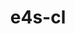 ---
title: "e4s-cl"
layout: cache
categories: [package, develop]
meta: {"compilers": ["none"], "num_specs": 35, "num_specs_by_stack": {"e4s": 16, "e4s-oneapi": 19, "root": 35}, "oss": ["ubuntu22.04"], "platforms": ["linux"], "stacks": ["e4s", "e4s-oneapi", "root"], "targets": ["x86_64_v3"], "versions": ["1.0.4"]}
spec_details: [{"compiler": "none", "hash": "2hc2qjtqq4mxfrwpvywknpoyase6cacm", "os": "ubuntu22.04", "platform": "linux", "size": "-", "stacks": ["e4s-oneapi", "root"], "target": "x86_64_v3", "variants": ["build_system=python_pip"], "versions": ["1.0.4"]}, {"compiler": "none", "hash": "3g6ub32viubuocso3yfi24ut2zqv6oxh", "os": "ubuntu22.04", "platform": "linux", "size": "-", "stacks": ["e4s", "root"], "target": "x86_64_v3", "variants": ["build_system=python_pip"], "versions": ["1.0.4"]}, {"compiler": "none", "hash": "4oooifv7ddlolk2hpwscjx3ltpl7a5v2", "os": "ubuntu22.04", "platform": "linux", "size": "-", "stacks": ["e4s-oneapi", "root"], "target": "x86_64_v3", "variants": ["build_system=python_pip"], "versions": ["1.0.4"]}, {"compiler": "none", "hash": "4rawtpfjl3b4jptipafe6gi2zrfzbjvw", "os": "ubuntu22.04", "platform": "linux", "size": "-", "stacks": ["e4s-oneapi", "root"], "target": "x86_64_v3", "variants": ["build_system=python_pip"], "versions": ["1.0.4"]}, {"compiler": "none", "hash": "525onrphntvhalphove5zkjzkl5rwbfj", "os": "ubuntu22.04", "platform": "linux", "size": "-", "stacks": ["e4s", "root"], "target": "x86_64_v3", "variants": ["build_system=python_pip"], "versions": ["1.0.4"]}, {"compiler": "none", "hash": "5m6qhnyncat7s76i6ug532lx67sjmpwe", "os": "ubuntu22.04", "platform": "linux", "size": "-", "stacks": ["e4s-oneapi", "root"], "target": "x86_64_v3", "variants": ["build_system=python_pip"], "versions": ["1.0.4"]}, {"compiler": "none", "hash": "5tpe42sbxuy2jx7ybfduhfkngnohmjna", "os": "ubuntu22.04", "platform": "linux", "size": "-", "stacks": ["e4s", "root"], "target": "x86_64_v3", "variants": ["build_system=python_pip"], "versions": ["1.0.4"]}, {"compiler": "none", "hash": "74d634xhfy3zygff4ijj2y47xi5cgny7", "os": "ubuntu22.04", "platform": "linux", "size": "-", "stacks": ["e4s", "root"], "target": "x86_64_v3", "variants": ["build_system=python_pip"], "versions": ["1.0.4"]}, {"compiler": "none", "hash": "7eoiuteqb7vp3hyxphcwkmgzvaeyoraf", "os": "ubuntu22.04", "platform": "linux", "size": "-", "stacks": ["e4s-oneapi", "root"], "target": "x86_64_v3", "variants": ["build_system=python_pip"], "versions": ["1.0.4"]}, {"compiler": "none", "hash": "arlx4zn4ajwydpa4hmqbvbfjaswtuvnq", "os": "ubuntu22.04", "platform": "linux", "size": "-", "stacks": ["e4s-oneapi", "root"], "target": "x86_64_v3", "variants": ["build_system=python_pip"], "versions": ["1.0.4"]}, {"compiler": "none", "hash": "bgycqze43gan4g5sxzi5whypsh3bg7df", "os": "ubuntu22.04", "platform": "linux", "size": "-", "stacks": ["e4s-oneapi", "root"], "target": "x86_64_v3", "variants": ["build_system=python_pip"], "versions": ["1.0.4"]}, {"compiler": "none", "hash": "bxj3nybghujxouawskcuhdudavn4njzn", "os": "ubuntu22.04", "platform": "linux", "size": "-", "stacks": ["e4s-oneapi", "root"], "target": "x86_64_v3", "variants": ["build_system=python_pip"], "versions": ["1.0.4"]}, {"compiler": "none", "hash": "c7m3kqw62bvzq7lfxdu2fusjwtghcc7u", "os": "ubuntu22.04", "platform": "linux", "size": "-", "stacks": ["e4s", "root"], "target": "x86_64_v3", "variants": ["build_system=python_pip"], "versions": ["1.0.4"]}, {"compiler": "none", "hash": "cchzdupmoo3mmpkytpf2nlj2iga2oucd", "os": "ubuntu22.04", "platform": "linux", "size": "-", "stacks": ["e4s", "root"], "target": "x86_64_v3", "variants": ["build_system=python_pip"], "versions": ["1.0.4"]}, {"compiler": "none", "hash": "exde4nhaqjhot5f6mvabtq3pn2czj424", "os": "ubuntu22.04", "platform": "linux", "size": "-", "stacks": ["e4s-oneapi", "root"], "target": "x86_64_v3", "variants": ["build_system=python_pip"], "versions": ["1.0.4"]}, {"compiler": "none", "hash": "f4vouvvpms2dodfyaktxsfskgq4az5xb", "os": "ubuntu22.04", "platform": "linux", "size": "-", "stacks": ["e4s-oneapi", "root"], "target": "x86_64_v3", "variants": ["build_system=python_pip"], "versions": ["1.0.4"]}, {"compiler": "none", "hash": "gv2eda5fhrfzsth7piutbvcs4jd5jti2", "os": "ubuntu22.04", "platform": "linux", "size": "-", "stacks": ["e4s-oneapi", "root"], "target": "x86_64_v3", "variants": ["build_system=python_pip"], "versions": ["1.0.4"]}, {"compiler": "none", "hash": "gwh3lgelpdzqcpgkqwflj4swyeju6su3", "os": "ubuntu22.04", "platform": "linux", "size": "-", "stacks": ["e4s", "root"], "target": "x86_64_v3", "variants": ["build_system=python_pip"], "versions": ["1.0.4"]}, {"compiler": "none", "hash": "i6nf3b5r3sygfpuvpnokjsxn5jos2a7c", "os": "ubuntu22.04", "platform": "linux", "size": "-", "stacks": ["e4s-oneapi", "root"], "target": "x86_64_v3", "variants": ["build_system=python_pip"], "versions": ["1.0.4"]}, {"compiler": "none", "hash": "idesxbvpjwsggbxgimd54rhkfodedm65", "os": "ubuntu22.04", "platform": "linux", "size": "-", "stacks": ["e4s", "root"], "target": "x86_64_v3", "variants": ["build_system=python_pip"], "versions": ["1.0.4"]}, {"compiler": "none", "hash": "ipxgkcju6pyi63cmh667cyzgw64lw4qr", "os": "ubuntu22.04", "platform": "linux", "size": "-", "stacks": ["e4s-oneapi", "root"], "target": "x86_64_v3", "variants": ["build_system=python_pip"], "versions": ["1.0.4"]}, {"compiler": "none", "hash": "kj5fxzod3efl6jmrc5nqoqlm6qmlh566", "os": "ubuntu22.04", "platform": "linux", "size": "-", "stacks": ["e4s", "root"], "target": "x86_64_v3", "variants": ["build_system=python_pip"], "versions": ["1.0.4"]}, {"compiler": "none", "hash": "lkr67pn5wrv33jogej44lt7pwlxeeyp5", "os": "ubuntu22.04", "platform": "linux", "size": "-", "stacks": ["e4s-oneapi", "root"], "target": "x86_64_v3", "variants": ["build_system=python_pip"], "versions": ["1.0.4"]}, {"compiler": "none", "hash": "llniomloobe2zv26hlnkqidptiizcfvz", "os": "ubuntu22.04", "platform": "linux", "size": "-", "stacks": ["e4s", "root"], "target": "x86_64_v3", "variants": ["build_system=python_pip"], "versions": ["1.0.4"]}, {"compiler": "none", "hash": "pfvjdn2v7jwqve4y3jp36dlqiesju5si", "os": "ubuntu22.04", "platform": "linux", "size": "-", "stacks": ["e4s-oneapi", "root"], "target": "x86_64_v3", "variants": ["build_system=python_pip"], "versions": ["1.0.4"]}, {"compiler": "none", "hash": "qytaaz2xetwy77pdlxmdu22fftyai4xj", "os": "ubuntu22.04", "platform": "linux", "size": "-", "stacks": ["e4s-oneapi", "root"], "target": "x86_64_v3", "variants": ["build_system=python_pip"], "versions": ["1.0.4"]}, {"compiler": "none", "hash": "ruvuhdgaakvfymu4che2jq4zqqdf2hr5", "os": "ubuntu22.04", "platform": "linux", "size": "-", "stacks": ["e4s", "root"], "target": "x86_64_v3", "variants": ["build_system=python_pip"], "versions": ["1.0.4"]}, {"compiler": "none", "hash": "tsrgcqgvztrp26iaslkgozcsosgtg2kt", "os": "ubuntu22.04", "platform": "linux", "size": "-", "stacks": ["e4s-oneapi", "root"], "target": "x86_64_v3", "variants": ["build_system=python_pip"], "versions": ["1.0.4"]}, {"compiler": "none", "hash": "u3uj53glli3h5tj5xt3wniyt46r4exb2", "os": "ubuntu22.04", "platform": "linux", "size": "-", "stacks": ["e4s-oneapi", "root"], "target": "x86_64_v3", "variants": ["build_system=python_pip"], "versions": ["1.0.4"]}, {"compiler": "none", "hash": "uuigqwc7oc2gqmxfdsmfl5kli7c7avh5", "os": "ubuntu22.04", "platform": "linux", "size": "-", "stacks": ["e4s-oneapi", "root"], "target": "x86_64_v3", "variants": ["build_system=python_pip"], "versions": ["1.0.4"]}, {"compiler": "none", "hash": "v4be3xq5v4g4upghh3cpl472z6lpuwuf", "os": "ubuntu22.04", "platform": "linux", "size": "-", "stacks": ["e4s", "root"], "target": "x86_64_v3", "variants": ["build_system=python_pip"], "versions": ["1.0.4"]}, {"compiler": "none", "hash": "vtd2nqxjpxia7hxki6yrzkpzdkmflbqw", "os": "ubuntu22.04", "platform": "linux", "size": "-", "stacks": ["e4s", "root"], "target": "x86_64_v3", "variants": ["build_system=python_pip"], "versions": ["1.0.4"]}, {"compiler": "none", "hash": "xjf7bzxzffuef4pybr4avjizueb3wfc2", "os": "ubuntu22.04", "platform": "linux", "size": "-", "stacks": ["e4s", "root"], "target": "x86_64_v3", "variants": ["build_system=python_pip"], "versions": ["1.0.4"]}, {"compiler": "none", "hash": "xwgxrylp747pg7xc5owhy7gxtvrmmopg", "os": "ubuntu22.04", "platform": "linux", "size": "-", "stacks": ["e4s", "root"], "target": "x86_64_v3", "variants": ["build_system=python_pip"], "versions": ["1.0.4"]}, {"compiler": "none", "hash": "zmedxzihaftuqbxec2ndkakijmuaybeh", "os": "ubuntu22.04", "platform": "linux", "size": "-", "stacks": ["e4s", "root"], "target": "x86_64_v3", "variants": ["build_system=python_pip"], "versions": ["1.0.4"]}]
---